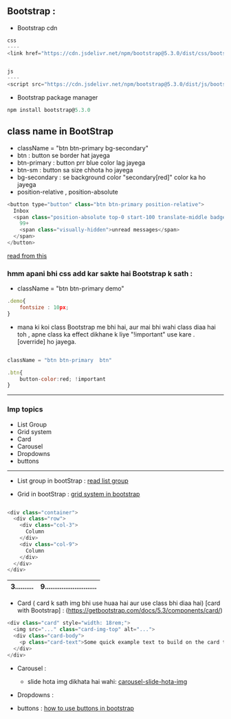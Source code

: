 ## Bootstrap :
-  Bootstrap cdn
```js
css
----
<link href="https://cdn.jsdelivr.net/npm/bootstrap@5.3.0/dist/css/bootstrap.min.css" rel="stylesheet" integrity="sha384-9ndCyUaIbzAi2FUVXJi0CjmCapSmO7SnpJef0486qhLnuZ2cdeRhO02iuK6FUUVM" crossorigin="anonymous">


js
----
<script src="https://cdn.jsdelivr.net/npm/bootstrap@5.3.0/dist/js/bootstrap.bundle.min.js" integrity="sha384-geWF76RCwLtnZ8qwWowPQNguL3RmwHVBC9FhGdlKrxdiJJigb/j/68SIy3Te4Bkz" crossorigin="anonymous"></script>

``` 
- Bootstrap package manager
```js
npm install bootstrap@5.3.0
```

## class name in BootStrap
- className = "btn btn-primary bg-secondary"
- btn : button se border hat jayega
- btn-primary : button prr blue color lag jayega
- btn-sm : button sa size chhota ho jayega
- bg-secondary : se background color "secondary[red]" color ka ho jayega
- position-relative , position-absolute
```js
<button type="button" class="btn btn-primary position-relative">
  Inbox
  <span class="position-absolute top-0 start-100 translate-middle badge rounded-pill bg-danger">
    99+
    <span class="visually-hidden">unread messages</span>
  </span>
</button>

```
[read from this](https://getbootstrap.com/docs/5.3/components/badge/)

### hmm apani bhi css add kar sakte hai Bootstrap k sath :
- className = "btn btn-primary  demo"
```js
.demo{
    fontsize : 10px;
}
```
- mana ki koi class Bootstrap me bhi hai, aur mai bhi wahi class diaa hai toh , 
  apne class ka effect dikhane k liye "!important" use kare . [override] ho jayega.
```js

className = "btn btn-primary  btn"

.btn{
    button-color:red; !important
}

```

------------------------------------------
### Imp topics
- List Group
- Grid system
- Card
- Carousel
- Dropdowns
- buttons
--------------
- List group in bootStrap :
[read list group](https://getbootstrap.com/docs/5.3/components/list-group/)

- Grid in bootStrap :
[grid system in bootstrap](https://getbootstrap.com/docs/5.3/layout/grid/)
```js

<div class="container">
  <div class="row">
    <div class="col-3">
      Column
    </div>
    <div class="col-9">
      Column
    </div>
  </div>
</div>

```
 3..........| 9............................
------------- | -------------

- Card ( card k sath img bhi use huaa hai aur use class bhi diaa hai)
[card with Bootstrap] : (https://getbootstrap.com/docs/5.3/components/card/)
```js
<div class="card" style="width: 18rem;">
  <img src="..." class="card-img-top" alt="...">
  <div class="card-body">
    <p class="card-text">Some quick example text to build on the card title and make up the bulk of the card's content.</p>
  </div>
</div>
```
- Carousel :
    - slide hota img dikhata hai wahi:
[carousel-slide-hota-img](https://getbootstrap.com/docs/5.3/components/carousel/)

- Dropdowns :
[](https://getbootstrap.com/docs/5.3/components/dropdowns/)

- buttons :
[how to use buttons in bootstrap](https://getbootstrap.com/docs/5.3/components/buttons/)

